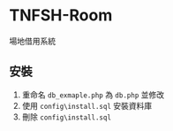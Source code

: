 # TNFSH-Room
場地借用系統

## 安裝
1. 重命名 `db_exmaple.php` 為 `db.php` 並修改
2. 使用 `config\install.sql` 安裝資料庫
3. 刪除 `config\install.sql`
